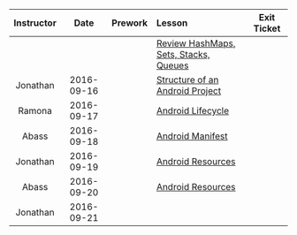 |Instructor |  Date      |Prework| Lesson |Exit Ticket|
|:----------:|:----------:|:--------:|:--|:--:|
|||| [Review HashMaps, Sets, Stacks, Queues](lessons/week3-review-part2)||
|Jonathan|2016-09-16||[Structure of an Android Project](https://github.com/accesscode-2-1/unit-1/blob/master/lessons/1_Android-Studio-Structure-of-Android-Project.md)||
|Ramona|2016-09-17||[Android Lifecycle](https://github.com/accesscode-2-1/unit-1/blob/master/lessons/7_Android-Lifecycle.md)||
|Abass|2016-09-18||[Android Manifest](https://github.com/accesscode-2-1/unit-1/blob/master/lessons/4_Anatomy_Manifest.md)||
|Jonathan|2016-09-19||[Android Resources](https://github.com/accesscode-2-1/unit-1/blob/master/lessons/6_Android-Resources.md)||
|Abass|2016-09-20||[Android Resources](https://github.com/accesscode-2-1/unit-1/blob/master/lessons/6_Android-Resources.md)||
|Jonathan|2016-09-21||||
